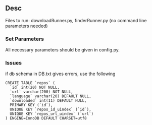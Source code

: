 ## Desc

Files to run: downloadRunner.py, finderRunner.py (no command line parameters needed)


### Set Parameters

All necessary parameters should be given in config.py. 

### Issues

if db schema in DB.txt gives errors, use the following

```
CREATE TABLE `repos` (
  `id` int(20) NOT NULL,
  `url` varchar(200) NOT NULL,
  `language` varchar(20) DEFAULT NULL,
  `downloaded` int(11) DEFAULT NULL,
  PRIMARY KEY (`id`),
  UNIQUE KEY `repos_id_uindex` (`id`),
  UNIQUE KEY `repos_url_uindex` (`url`)
) ENGINE=InnoDB DEFAULT CHARSET=utf8

```
